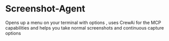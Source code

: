 # Screenshot-Agent
Opens up a menu on your terminal with options , uses CrewAi for the MCP capabilities and helps you take normal screenshots and continuous capture options
